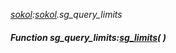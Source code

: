 _[sokol](../../modules/sokol/sokol-module.md):[sokol](../../modules/sokol/sokol-module.md).sg\_query\_limits_
##### Function sg\_query\_limits:[sg_limits](../../modules/sokol/sokol-sg_limits.md)(  )

